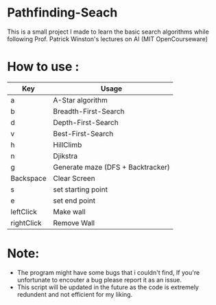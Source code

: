# Pathfinding-Seach
This is a small project I made to learn the basic search algorithms while following Prof. Patrick Winston's lectures on AI (MIT OpenCourseware)

# How to use :
Key | Usage
--------------|--------------
a | A-Star algorithm
b | Breadth-First-Search
d | Depth-First-Search
v | Best-First-Search
h | HillClimb
n | Djikstra
g | Generate maze (DFS + Backtracker)
Backspace | Clear Screen
s | set starting point
e | set end point
leftClick | Make wall
rightClick | Remove Wall

# Note:
- The program might have some bugs that i couldn't find, If you're unfortunate to encouter a bug please report it as an issue.
- This script will be updated in the future as the code is extremely redundent and not efficient for my liking.
